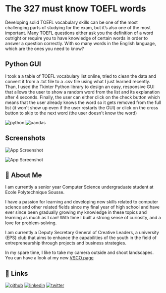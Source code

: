 
# The 327 must know TOEFL words

Developing solid TOEFL vocabulary skills can be one of the most challenging parts of studying for the exam, but it’s also one of the most important.
Many TOEFL questions either ask you the definition of a word outright or require you to have knowledge of certain words in order to answer a question correctly. With so many words in the English language, which are the ones you need to know?
## Python GUI

I took a a table of TOEFL vocabulary list online, tried to clean the data and convert it from a .txt file to a .csv file using what I just learned recently. Than, I used the Tkinter Python library to design an easy, responsive GUI that allows the user to show a random word from the list and its explanation after 4 seconds. Finally, the user can either click on the check button which means that the user already knows the word so it gets removed from the full list (it won't show up even if the user restarts the GUI) or click on the cross button to skip to the next word (the user doesn't know the word)

![python](https://img.shields.io/badge/Python-FFD43B?style=for-the-badge&logo=python&logoColor=darkgreen)
![pandas](https://img.shields.io/badge/Pandas-2C2D72?style=for-the-badge&logo=pandas&logoColor=white)

## Screenshots

![App Screenshot](https://i.ibb.co/4SkMd36/word.png)

![App Screenshot](https://i.ibb.co/4SkMd36/word.png)
## 🚀 About Me
I am currently a senior year Computer Science undergraduate student at Ecole Polytechnique Sousse.

I have a passion for learning and developing new skills related to computer science and other related fields since my final year of high school and have ever since been gradually growing my knowledge in these topics and learning as much as I can! With time I built a strong sense of curiosity, and a love for problem-solving.

I am currently a Deputy Secretary General of Creative Leaders, a university (EPS) club that aims to enhance the capabilities of the youth in the field of entrepreneurship through projects and business strategies.

In my spare time, I like to take my camera outside and shoot landscapes. You can have a look at my new <a href=http://vsco.com/aymen-krifa>VSCO page</a>
## 🔗 Links
[![github](https://img.shields.io/badge/GitHub-100000?style=for-the-badge&logo=github&logoColor=white)](https://github.com/aymenkrifa)
[![linkedin](https://img.shields.io/badge/linkedin-0A66C2?style=for-the-badge&logo=linkedin&logoColor=white)](https://www.linkedin.com/in/aymenkrifa/)
[![twitter](https://img.shields.io/badge/twitter-1DA1F2?style=for-the-badge&logo=twitter&logoColor=white)](https://twitter.com/krifaymen)
